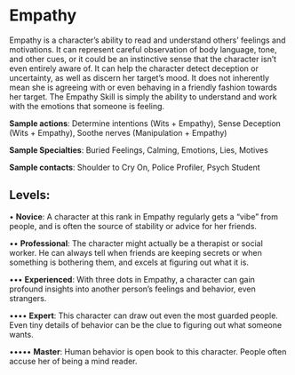 # Empathy

Empathy is a character’s ability to read and understand
others’ feelings and motivations. It can represent careful
observation of body language, tone, and other cues, or it
could be an instinctive sense that the character isn’t even
entirely aware of. It can help the character detect deception
or uncertainty, as well as discern her target’s mood. It does
not inherently mean she is agreeing with or even behaving
in a friendly fashion towards her target. The Empathy Skill is
simply the ability to understand and work with the emotions
that someone is feeling.

**Sample actions**: Determine intentions (Wits + Empathy),
Sense Deception (Wits + Empathy), Soothe nerves
(Manipulation + Empathy)

**Sample Specialties**: Buried Feelings, Calming, Emotions,
Lies, Motives

**Sample contacts**: Shoulder to Cry On, Police Profiler,
Psych Student

## Levels:
• **Novice**: A character at this rank in Empathy regularly gets a “vibe” from people, and is often the
source of stability or advice for her friends.

•• **Professional**: The character might actually be a therapist or social worker. He can always tell when friends
are keeping secrets or when something is bothering
them, and excels at figuring out what it is.

••• **Experienced**: With three dots in Empathy, a
character can gain profound insights into another
person’s feelings and behavior, even strangers.

•••• **Expert**: This character can draw out even the most
guarded people. Even tiny details of behavior can
be the clue to figuring out what someone wants.

••••• **Master**: Human behavior is open book to this character. People often accuse her of being a mind reader.